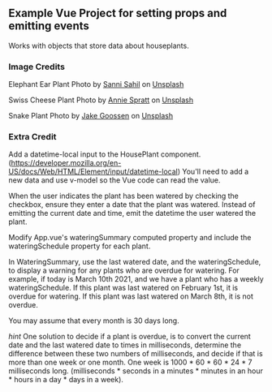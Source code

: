 ## Example Vue Project for setting props and emitting events

Works with objects that store data about houseplants.  

### Image Credits 

Elephant Ear Plant Photo by <a href="https://unsplash.com/@sannisahil?utm_source=unsplash&utm_medium=referral&utm_content=creditCopyText">Sanni Sahil</a> on <a href="https://unsplash.com/s/photos/houseplants?utm_source=unsplash&utm_medium=referral&utm_content=creditCopyText">Unsplash</a>
  

Swiss Cheese Plant Photo by <a href="https://unsplash.com/@anniespratt?utm_source=unsplash&utm_medium=referral&utm_content=creditCopyText">Annie Spratt</a> on <a href="https://unsplash.com/s/photos/houseplants?utm_source=unsplash&utm_medium=referral&utm_content=creditCopyText">Unsplash</a>
  

Snake Plant Photo by <a href="https://unsplash.com/@jakegoossen?utm_source=unsplash&utm_medium=referral&utm_content=creditCopyText">Jake Goossen</a> on <a href="https://unsplash.com/s/photos/snake-plant?utm_source=unsplash&utm_medium=referral&utm_content=creditCopyText">Unsplash</a>
  
### Extra Credit

Add a datetime-local input to the HousePlant component. (https://developer.mozilla.org/en-US/docs/Web/HTML/Element/input/datetime-local) You'll need to add a new data and use v-model so the Vue code can read the value. 

When the user indicates the plant has been watered by checking the checkbox, ensure they enter a date that the plant was watered. Instead of emitting the current  date and time, emit the datetime the user watered the plant.

Modify App.vue's wateringSummary computed property and include the wateringSchedule property for each plant.

In WateringSummary, use the last watered date, and the wateringSchedule, to display a warning for any plants who are overdue for watering.  For example, if today is March 10th 2021, and we have a plant who has a weekly wateringSchedule. If this plant was last watered on February 1st, it is overdue for watering.  If this plant was last watered on March 8th, it is not overdue. 

You may assume that every month is 30 days long. 

*hint* One solution to decide if a plant is overdue, is to convert the current date and the last watered date to times in milliseconds, determine the difference between these two numbers of milliseconds, and decide if that is more than one week or one month.  One week is 1000 * 60 * 60 * 24 * 7 milliseconds long.  (milliseconds * seconds in a minutes * minutes in an hour * hours in a day * days in a week).